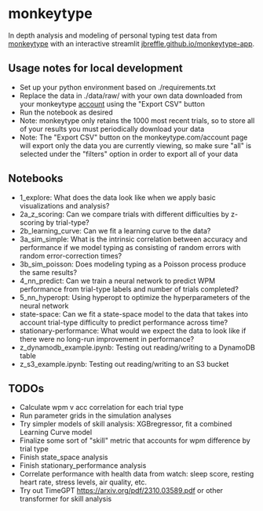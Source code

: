 # monkeytype

In depth analysis and modeling of personal typing test data from
[monkeytype](<https://monkeytype.com/>)
with an interactive streamlit
[jbreffle.github.io/monkeytype-app](<https://jbreffle.github.io/monkeytype-app>).

## Usage notes for local development

- Set up your python environment based on ./requirements.txt
- Replace the data in ./data/raw/ with your own data downloaded from your monkeytype [account](https://monkeytype.com/account) using the "Export CSV" button
- Run the notebook as desired
- Note: monkeytype only retains the 1000 most recent trials, so to store all of your results you must periodically download your data
- Note: The "Export CSV" button on the monkeytype.com/account page will export only the data you are currently viewing, so make sure "all" is selected under the "filters" option in order to export all of your data

## Notebooks

- 1_explore: What does the data look like when we apply basic visualizations and analysis?
- 2a_z_scoring: Can we compare trials with different difficulties by z-scoring by trial-type?
- 2b_learning_curve: Can we fit a learning curve to the data?
- 3a_sim_simple: What is the intrinsic correlation between accuracy and performance if we model typing as consisting of random errors with random error-correction times?
- 3b_sim_poisson: Does modeling typing as a Poisson process produce the same results?
- 4_nn_predict: Can we train a neural network to predict WPM performance from trial-type labels and number of trials completed?
- 5_nn_hyperopt: Using hyperopt to optimize the hyperparameters of the neural network
- state-space: Can we fit a state-space model to the data that takes into account trial-type difficulty to predict performance across time?
- stationary-performance: What would we expect the data to look like if there were no long-run improvement in performance?
- z_dynamodb_example.ipynb: Testing out reading/writing to a DynamoDB table
- z_s3_example.ipynb: Testing out reading/writing to an S3 bucket

## TODOs

- Calculate wpm v acc correlation for each trial type
- Run parameter grids in the simulation analyses
- Try simpler models of skill analysis: XGBregressor, fit a combined Learning Curve model
- Finalize some sort of "skill" metric that accounts for wpm difference by trial type
- Finish state_space analysis
- Finish stationary_performance analysis
- Correlate performance with health data from watch: sleep score, resting heart rate, stress levels, air quality, etc.
- Try out TimeGPT <https://arxiv.org/pdf/2310.03589.pdf> or other transformer for skill analysis

